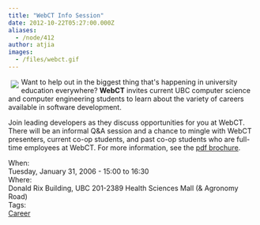 ```yaml
---
title: "WebCT Info Session"
date: 2012-10-22T05:27:00.000Z
aliases:
  - /node/412
author: atjia
images:
  - /files/webct.gif
---
```


<div class="field field-name-body field-type-text-with-summary field-label-hidden"><div class="field-items"><div class="field-item even"><p><img src="/files/webct.gif" align="left" vspace="5" hspace="5">Want to help out in the biggest thing that&apos;s happening in university education everywhere?  <strong>WebCT</strong> invites current UBC computer science and computer engineering students to learn about  the variety of careers available in software development. </p>
<p>Join leading developers as they discuss opportunities for you at WebCT.  There will be an informal Q&amp;A session and a chance to mingle with WebCT presenters, current co-op students, and past co-op students who are full-time employees at WebCT.  For more information, see the <a href="/files/WebCT%20Info.pdf">pdf brochure</a>.</p>
</div></div></div><div class="field field-name-field-dates field-type-datetime field-label-above"><div class="field-label">When:&#xA0;</div><div class="field-items"><div class="field-item even"><span class="date-display-single">Tuesday, January 31, 2006 - <span class="date-display-range"><span class="date-display-start">15:00</span> to <span class="date-display-end">16:30</span></span></span></div></div></div><div class="field field-name-field-location field-type-text field-label-above"><div class="field-label">Where:&#xA0;</div><div class="field-items"><div class="field-item even">Donald Rix Building, UBC   201-2389 Health Sciences Mall (&amp; Agronomy Road)</div></div></div>    <footer>
    <div class="field field-name-field-tags field-type-taxonomy-term-reference field-label-above"><div class="field-label">Tags:&#xA0;</div><div class="field-items"><div class="field-item even"><a href="/career">Career</a></div></div></div>      </footer>
